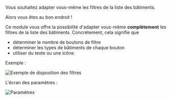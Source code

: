 Vous souhaitez adapter vous-même les filtres de la liste des bâtiments.

Alors vous êtes au bon endroit !

Ce module vous offre la possibilité d'adapter vous-même **complètement** les filtres de la liste des bâtiments. Concrètement, cela signifie que
* déterminer le nombre de boutons de filtre
* déterminer les types de bâtiments de chaque bouton
* utiliser du texte ou une icône.

Exemple :

![Exemple de disposition des filtres](example.png)

L'écran des paramètres :

![Paramètres](settings.png)